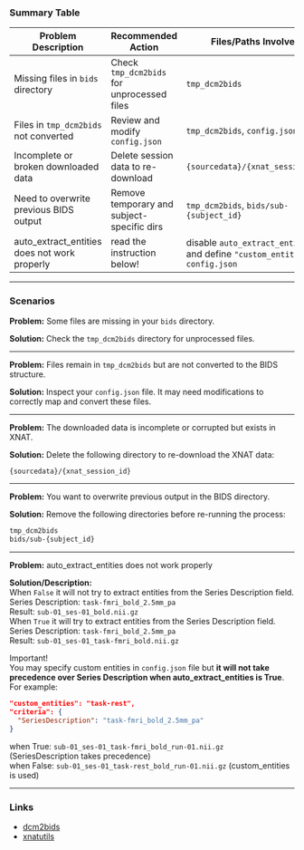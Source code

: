 ### Summary Table

| Problem Description                    | Recommended Action                         | Files/Paths Involved                    |
| -------------------------------------- | ------------------------------------------ | --------------------------------------- |
| Missing files in `bids` directory      | Check `tmp_dcm2bids` for unprocessed files | `tmp_dcm2bids`                          |
| Files in `tmp_dcm2bids` not converted  | Review and modify `config.json`            | `tmp_dcm2bids`, `config.json`           |
| Incomplete or broken downloaded data   | Delete session data to re-download         | `{sourcedata}/{xnat_session_id}`        |
| Need to overwrite previous BIDS output | Remove temporary and subject-specific dirs | `tmp_dcm2bids`, `bids/sub-{subject_id}` |
| auto_extract_entities does not work properly | read the instruction below! | disable `auto_extract_entities` and define `"custom_entities"` in `config.json`  |

---
### Scenarios

**Problem:** Some files are missing in your `bids` directory.

**Solution:**
  Check the `tmp_dcm2bids` directory for unprocessed files.

---

**Problem:** Files remain in `tmp_dcm2bids` but are not converted to the BIDS structure.

**Solution:**
  Inspect your `config.json` file. It may need modifications to correctly map and convert these files.

---

**Problem:** The downloaded data is incomplete or corrupted but exists in XNAT.

**Solution:**
  Delete the following directory to re-download the XNAT data:

  ```bash
  {sourcedata}/{xnat_session_id}
  ```

---

**Problem:** You want to overwrite previous output in the BIDS directory.

**Solution:**
  Remove the following directories before re-running the process:

  ```bash
  tmp_dcm2bids
  bids/sub-{subject_id}
  ```

---

**Problem:** auto_extract_entities does not work properly

**Solution/Description:**   
  When `False` it will not try to extract entities from the Series Description field.  
  Series Description: `task-fmri_bold_2.5mm_pa`  
  Result: `sub-01_ses-01_bold.nii.gz`  
  When `True` it will try to extract entities from the Series Description field.  
  Series Description: `task-fmri_bold_2.5mm_pa`  
  Result: `sub-01_ses-01_task-fmri_bold.nii.gz`


  Important!  
  You may specify custom entities in `config.json` file but **it will not take precedence over Series Description when auto_extract_entities is True**. For example:
  ```json
  "custom_entities": "task-rest",
  "criteria": {
    "SeriesDescription": "task-fmri_bold_2.5mm_pa"
  }
  ```  
 when True: `sub-01_ses-01_task-fmri_bold_run-01.nii.gz` (SeriesDescription takes precedence)  
 when False: `sub-01_ses-01_task-rest_bold_run-01.nii.gz` (custom_entities is used)

---
### Links
- [dcm2bids](https://unfmontreal.github.io/Dcm2Bids/)
- [xnatutils](https://github.com/Australian-Imaging-Service/xnatutils)